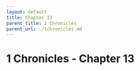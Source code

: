```yaml
---
layout: default
title: Chapter 13
parent_title: 1 Chronicles
parent_url: ./1chronicles.md
---
```


# 1 Chronicles - Chapter 13
